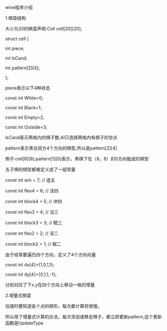 wine程序介绍

1.棋盘结构

大小为20的棋盘声明:Cell cell[20][20];

struct cell {

 int piece;

 int IsCand;

 int pattern[2][4];

};


piece表示以下4种状态

const int White=0;

const int Black=1;

const int Empty=2;

const int Outside=3;

IsCand表示两格内的棋子数,AI只选择两格内有棋子的空点

pattern表示黑白双方4个方向的棋型,所以是pattern[2][4]

例子:cell[8][8].pattern[1][0]表示，黑棋下在（8，8）的0方向能成的棋型


五子棋的棋型都被定义成了一组常量

const int win = 7;              // 连五

const int flex4 = 6;            // 活四

const int block4 = 5;           // 冲四

const int flex3 = 4;            // 活三

const int block3 = 3;           // 眠三

const int flex2 = 2;            // 活二

const int block2 = 1;           // 眠二


由于经常要遍历四个方向，定义了4个方向向量

const int dx[4]={1,0,1,1};

const int dy[4]={0,1,1,-1};

分别对应了下x,y在四个方向上移动一格的增量



2.增量式棋盘

估值时要知道各个点的棋形，每次都计算将很慢。

所以用了增量式计算的办法，每次添加或移走棋子，都立即更新pattern,这个更新函数是UpdateType

